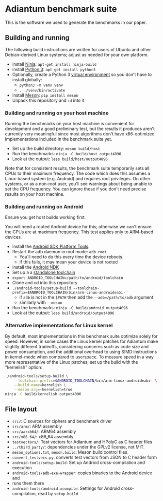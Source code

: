 # Adiantum benchmark suite

This is the software we used to generate the benchmarks in our paper.

## Building and running

The following build instructions are written for users of Ubuntu and other
Debian-derived Linux systems; adjust as needed for your own platform.

* Install [Ninja](https://ninja-build.org/): `apt-get install ninja-build`
* Install [Python 3](https://www.python.org/): `apt-get install python3`
* Optionally, create a Python 3 [virtual environment](https://docs.python.org/3/library/venv.html)
  so you don't have to install globally:
    * `python3 -m venv venv`
    * `. ./venv/bin/activate`
* Install [Meson](https://mesonbuild.com/): `pip install meson`
* Unpack this repository and `cd` into it

### Building and running on your host machine

Running the benchmarks on your host machine is convenient for development and a
good preliminary test, but the results it produces aren't currently very
meaningful since most algorithms don't have x86-optimized implementations
included in the benchmark suite yet.

* Set up the build directory: `meson build/host`
* Run the benchmarks: `ninja -C build/host output4096`
* Look at the output: `less build/host/output4096`

Note that for consistent results, the benchmark suite temporarily sets all CPUs
to their maximum frequency.  The code which does this assumes a Linux-based
system (e.g. Android) and requires root privileges.  On other systems, or as a
non-root user, you'll see warnings about being unable to set the CPU frequency.
You can ignore these if you don't need precise results on your host machine.

### Building and running on Android

Ensure you get host builds working first.

You will need a rooted Android device for this; otherwise we can't ensure the
CPUs are at maximum frequency. This test applies only to ARM-based devices.

* Install the [Android SDK Platform Tools](https://developer.android.com/studio/releases/platform-tools).
* Restart the adb daemon in root mode: `adb root`
    * You'll need to do this every time the device reboots.
    * If this fails, it may mean your device is not rooted
* Install the [Android NDK](https://developer.android.com/ndk/)
* Set up a  a [standalone toolchain](https://developer.android.com/ndk/guides/standalone_toolchain)
* `export ANDROID_TOOLCHAIN=/path/to/android/toolchain`
* Clone and cd into this repository
* `./android-tools/setup-build --toolchain-prefix=$ANDROID_TOOLCHAIN/bin/arm-linux-androideabi-`
    * if `adb` is not in the `$PATH` then add the `--adb=/path/to/adb` argument
    * similarly with `--meson`
* Run the benchmarks: `ninja -C build/android output4096`
* Look at the output: `less build/android/output4096`

### Alternative implementations for Linux kernel

By default, most implementations in this benchmark suite optimize solely for
speed. However, in some cases the Linux kernel patches for Adiantum make
slightly different tradeoffs, considering concerns such as code size and power
consumption, and the additional overhead to using SIMD instructions in
kernel-mode when compared to userspace. To measure speed in a way more
representative of the Linux patches, set up the build with the "kernelish" option:

```sh
./android-tools/setup-build \
    --toolchain-prefix=$ANDROID_TOOLCHAIN/bin/arm-linux-androideabi- \
    --build-name=kernelish \
    --meson-arg=-kernelish=true
ninja -C build/kernelish output4096
```

## File layout

* `src/`: C sources for ciphers and benchmark driver
* `src/arm/`: ARM assembly
* `src/aarch64/`: ARM64 assembly
* `src/x86_64/`: x86_64 assembly
* `testvectors/`: Test vectors for Adiantum and HPolyC as C header files
* `../third_party/`: dependencies under the GPLv2 license, not MIT.
* `meson_options.txt`, `meson.build`: Meson build control files.
* `convert_testvecs.py`: converts test vectors from JSON to C header form
* `android-tools/setup-build`: Set up Android cross-compilation and
execution
* `android-tools/adb-exe-wrapper`: copies binaries to the Android device and
* runs them there
* `android-tools/android.xcompile`: Settings for Android cross-compilation,
read by `setup-build`
